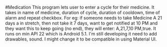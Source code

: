 #Medication
This program lets user to enter a cycle for their medicine.
It takes in name of medicine, duration of cycle, duration of cooldown, time of alarm and repeat checkbox.
For eg: if someone needs to take Medicine A 21 days a in stretch, then not take it 7 days, want to get notified at 10 PM and they want this to keep going (no end), they will enter: 
A,21,7,10 PM,true.
It runs on min API 22 which is Android 5.1. I'm still developing it need to add drawables, sound. I might change it to be compatible in using Material UI.
